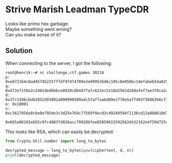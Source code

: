 # Strive Marish Leadman TypeCDR
Looks like primo hex garbage.\
Maybe something went wrong?\
Can you make sense of it?

## Solution
When connecting to the server, I got the following:

```
root@henrik:~# nc challenge.ctf.games 30218
p: 0xe872164c8ad45745225fffdf9f474709e3e99952646c105c8e050bc14efabeb54a029dc758a55966eef499a41f747b971a7af79632f2293bb03def4ab289d6a3
q: 0xd72ef150a2c2402ded6bbce0928c8b4d7fa7c622ec5218d25624268afef7ae370ca2a3dad7646acd04e1c67ae303416c56ef1091bca034be0a4f631cab2e2e5d
d: 0x37c3106cbd62852d93082a090998509adc57affaabd89e2770e5aff403f36863b6cf3321a577240cd13e426eee87204a6fc45062a92b55ae5610a642442ca7950fe4b47008bfc3c23c443ebb58eb3887342802ffbf414b89fc5e298b6fc47a418c37c2241f7fe41a38235a67416feefe539c9e5a7eb2160f6c461f86efa0db81
e: 0x10001
n: 0xc3627056e8c6e0e795de3c3d25e764c77569f0ec03c49249594f1136cd13a8b8610d7e96906f60a107d0f7a3d1701b652ca82fd5dd974e87ef57c3d147604c3d3283867971b10aaa777793932ff247f8f567a4c3f6c07f9eaf46d75450caece56b5ba73055c26cbebdb6a818620bc8287cf395b8a5f1b16e7b8f042f12ee4337

0x665a08183eb55c9fc4883fd026acc79928bfee85859615592562d432162e4f59d7254ff94fd96d186c73d201637f36e2ca613a5356af95e8c2fdb755bc3d8a30b7a63bb2445871cc8e1d17a324cbbc8d175166b2f8b83c39e1666dbdc701b737c05ff0163d099fbcb81f36864ae3ddeb7b52bdc7564af545818a15efcf20966e
```

This looks like RSA, which can easily be decrypted:

```python
from Crypto.Util.number import long_to_bytes

decrypted_message = long_to_bytes(pow(ciphertext, d, n))
print(decrypted_message)
```
